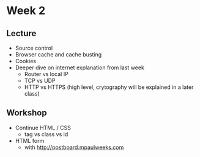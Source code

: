 # Week 2

## Lecture

- Source control
- Browser cache and cache busting
- Cookies
- Deeper dive on internet explanation from last week
  - Router vs local IP
  - TCP vs UDP
  - HTTP vs HTTPS (high level, crytography will be explained in a later class)

## Workshop

- Continue HTML / CSS
  - tag vs class vs id
- HTML form
  - with http://postboard.mpaulweeks.com
